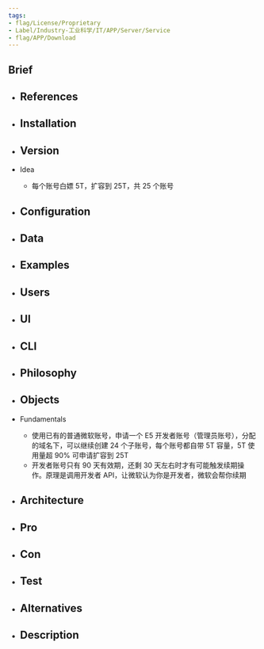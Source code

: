 ```yaml
---
tags:
- flag/License/Proprietary
- Label/Industry-工业科学/IT/APP/Server/Service
- flag/APP/Download
---
```


## Brief

- References
    - 

- Installation
    - 

- Version
    - 

- Idea
    - 每个账号白嫖 5T，扩容到 25T，共 25 个账号

- Configuration
    - 

- Data
    - 

- Examples
    - 

- Users
    - 

- UI
    - 

- CLI
    - 

- Philosophy
    - 

- Objects
    - 

- Fundamentals
    - 使用已有的普通微软账号，申请一个 E5 开发者账号（管理员账号），分配的域名下，可以继续创建 24 个子账号，每个账号都自带 5T 容量，5T 使用量超 90% 可申请扩容到 25T
    - 开发者账号只有 90 天有效期，还剩 30 天左右时才有可能触发续期操作。原理是调用开发者 API，让微软认为你是开发者，微软会帮你续期

- Architecture
    - 

- Pro
    - 

- Con
    - 

- Test
    - 

- Alternatives
    - 

- Description
    - 
